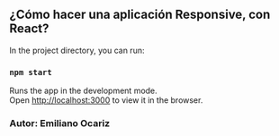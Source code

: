 
## ¿Cómo hacer una aplicación Responsive, con React? 

In the project directory, you can run:

### `npm start`

Runs the app in the development mode.<br>
Open [http://localhost:3000](http://localhost:3000) to view it in the browser.

### Autor: Emiliano Ocariz
